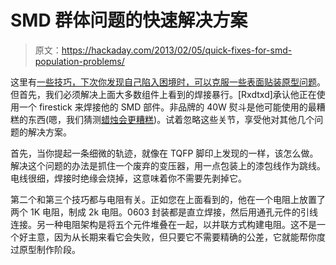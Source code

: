 # SMD 群体问题的快速解决方案

> 原文：<https://hackaday.com/2013/02/05/quick-fixes-for-smd-population-problems/>

这里有[一些技巧，下次你发现自己陷入困境时，可以克服一些表面贴装原型问题](http://wemakethings.net/2013/02/02/classic_pcb_fix/)。但首先，我们必须解决上面大多数组件上看到的焊接暴行。[Rxdtxd]承认他正在使用一个 firestick 来焊接他的 SMD 部件。非品牌的 40W 熨斗是他可能使用的最糟糕的东西(嗯，我们猜测[蜡烛会更糟糕](http://hackaday.com/2010/05/13/ghetto-repairs-desoldering-with-a-candle/))。试着忽略这些关节，享受他对其他几个问题的解决方案。

首先，当你提起一条细微的轨迹，就像在 TQFP 脚印上发现的一样，该怎么做。解决这个问题的办法是抓住一个废弃的变压器，用一点包装上的漆包线作为跳线。电线很细，焊接时绝缘会烧掉，这意味着你不需要先剥掉它。

第二个和第三个技巧都与电阻有关。正如您在上面看到的，他在一个电阻上放置了两个 1K 电阻，制成 2k 电阻。0603 封装都是直立焊接，然后用通孔元件的引线连接。另一种电阻架构是将五个元件堆叠在一起，以并联方式构建电阻。这不是一个好主意，因为从长期来看它会失败，但只要它不需要精确的公差，它就能帮你度过原型制作阶段。